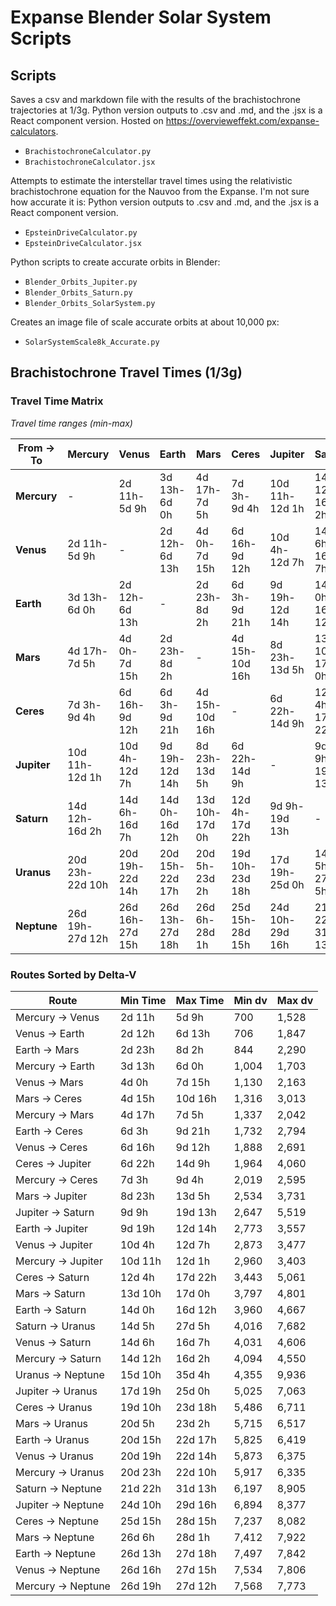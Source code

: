 # Expanse Blender Solar System Scripts

## Scripts

Saves a csv and markdown file with the results of the brachistochrone trajectories at 1/3g. Python version outputs to .csv and .md, and the .jsx is a React component version. Hosted on https://overvieweffekt.com/expanse-calculators.
* `BrachistochroneCalculator.py`
* `BrachistochroneCalculator.jsx`

Attempts to estimate the interstellar travel times using the relativistic brachistochrone equation for the Nauvoo from the Expanse. I'm not sure how accurate it is: Python version outputs to .csv and .md, and the .jsx is a React component version.
* `EpsteinDriveCalculator.py`
* `EpsteinDriveCalculator.jsx`

Python scripts to create accurate orbits in Blender:
* `Blender_Orbits_Jupiter.py`
* `Blender_Orbits_Saturn.py`
* `Blender_Orbits_SolarSystem.py`

Creates an image file of scale accurate orbits at about 10,000 px:
* `SolarSystemScale8k_Accurate.py`

## Brachistochrone Travel Times (1/3g)

### Travel Time Matrix

*Travel time ranges (min-max)*

| From → To | Mercury | Venus | Earth | Mars | Ceres | Jupiter | Saturn | Uranus | Neptune |
|-----------|---------|---------|---------|---------|---------|---------|---------|---------|---------|
| **Mercury** | - | 2d 11h-5d 9h | 3d 13h-6d 0h | 4d 17h-7d 5h | 7d 3h-9d 4h | 10d 11h-12d 1h | 14d 12h-16d 2h | 20d 23h-22d 10h | 26d 19h-27d 12h |
| **Venus** | 2d 11h-5d 9h | - | 2d 12h-6d 13h | 4d 0h-7d 15h | 6d 16h-9d 12h | 10d 4h-12d 7h | 14d 6h-16d 7h | 20d 19h-22d 14h | 26d 16h-27d 15h |
| **Earth** | 3d 13h-6d 0h | 2d 12h-6d 13h | - | 2d 23h-8d 2h | 6d 3h-9d 21h | 9d 19h-12d 14h | 14d 0h-16d 12h | 20d 15h-22d 17h | 26d 13h-27d 18h |
| **Mars** | 4d 17h-7d 5h | 4d 0h-7d 15h | 2d 23h-8d 2h | - | 4d 15h-10d 16h | 8d 23h-13d 5h | 13d 10h-17d 0h | 20d 5h-23d 2h | 26d 6h-28d 1h |
| **Ceres** | 7d 3h-9d 4h | 6d 16h-9d 12h | 6d 3h-9d 21h | 4d 15h-10d 16h | - | 6d 22h-14d 9h | 12d 4h-17d 22h | 19d 10h-23d 18h | 25d 15h-28d 15h |
| **Jupiter** | 10d 11h-12d 1h | 10d 4h-12d 7h | 9d 19h-12d 14h | 8d 23h-13d 5h | 6d 22h-14d 9h | - | 9d 9h-19d 13h | 17d 19h-25d 0h | 24d 10h-29d 16h |
| **Saturn** | 14d 12h-16d 2h | 14d 6h-16d 7h | 14d 0h-16d 12h | 13d 10h-17d 0h | 12d 4h-17d 22h | 9d 9h-19d 13h | - | 14d 5h-27d 5h | 21d 22h-31d 13h |
| **Uranus** | 20d 23h-22d 10h | 20d 19h-22d 14h | 20d 15h-22d 17h | 20d 5h-23d 2h | 19d 10h-23d 18h | 17d 19h-25d 0h | 14d 5h-27d 5h | - | 15d 10h-35d 4h |
| **Neptune** | 26d 19h-27d 12h | 26d 16h-27d 15h | 26d 13h-27d 18h | 26d 6h-28d 1h | 25d 15h-28d 15h | 24d 10h-29d 16h | 21d 22h-31d 13h | 15d 10h-35d 4h | - |

### Routes Sorted by Delta-V

| Route | Min Time | Max Time | Min dv | Max dv |
|--------|-----------|-----------|---------|--------|
| Mercury -> Venus | 2d 11h | 5d 9h | 700 | 1,528 |
| Venus -> Earth | 2d 12h | 6d 13h | 706 | 1,847 |
| Earth -> Mars | 2d 23h | 8d 2h | 844 | 2,290 |
| Mercury -> Earth | 3d 13h | 6d 0h | 1,004 | 1,703 |
| Venus -> Mars | 4d 0h | 7d 15h | 1,130 | 2,163 |
| Mars -> Ceres | 4d 15h | 10d 16h | 1,316 | 3,013 |
| Mercury -> Mars | 4d 17h | 7d 5h | 1,337 | 2,042 |
| Earth -> Ceres | 6d 3h | 9d 21h | 1,732 | 2,794 |
| Venus -> Ceres | 6d 16h | 9d 12h | 1,888 | 2,691 |
| Ceres -> Jupiter | 6d 22h | 14d 9h | 1,964 | 4,060 |
| Mercury -> Ceres | 7d 3h | 9d 4h | 2,019 | 2,595 |
| Mars -> Jupiter | 8d 23h | 13d 5h | 2,534 | 3,731 |
| Jupiter -> Saturn | 9d 9h | 19d 13h | 2,647 | 5,519 |
| Earth -> Jupiter | 9d 19h | 12d 14h | 2,773 | 3,557 |
| Venus -> Jupiter | 10d 4h | 12d 7h | 2,873 | 3,477 |
| Mercury -> Jupiter | 10d 11h | 12d 1h | 2,960 | 3,403 |
| Ceres -> Saturn | 12d 4h | 17d 22h | 3,443 | 5,061 |
| Mars -> Saturn | 13d 10h | 17d 0h | 3,797 | 4,801 |
| Earth -> Saturn | 14d 0h | 16d 12h | 3,960 | 4,667 |
| Saturn -> Uranus | 14d 5h | 27d 5h | 4,016 | 7,682 |
| Venus -> Saturn | 14d 6h | 16d 7h | 4,031 | 4,606 |
| Mercury -> Saturn | 14d 12h | 16d 2h | 4,094 | 4,550 |
| Uranus -> Neptune | 15d 10h | 35d 4h | 4,355 | 9,936 |
| Jupiter -> Uranus | 17d 19h | 25d 0h | 5,025 | 7,063 |
| Ceres -> Uranus | 19d 10h | 23d 18h | 5,486 | 6,711 |
| Mars -> Uranus | 20d 5h | 23d 2h | 5,715 | 6,517 |
| Earth -> Uranus | 20d 15h | 22d 17h | 5,825 | 6,419 |
| Venus -> Uranus | 20d 19h | 22d 14h | 5,873 | 6,375 |
| Mercury -> Uranus | 20d 23h | 22d 10h | 5,917 | 6,335 |
| Saturn -> Neptune | 21d 22h | 31d 13h | 6,197 | 8,905 |
| Jupiter -> Neptune | 24d 10h | 29d 16h | 6,894 | 8,377 |
| Ceres -> Neptune | 25d 15h | 28d 15h | 7,237 | 8,082 |
| Mars -> Neptune | 26d 6h | 28d 1h | 7,412 | 7,922 |
| Earth -> Neptune | 26d 13h | 27d 18h | 7,497 | 7,842 |
| Venus -> Neptune | 26d 16h | 27d 15h | 7,534 | 7,806 |
| Mercury -> Neptune | 26d 19h | 27d 12h | 7,568 | 7,773 |